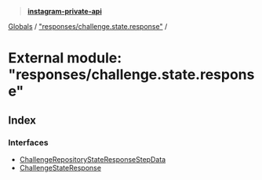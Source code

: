 > **[instagram-private-api](../README.md)**

[Globals](../README.md) / ["responses/challenge.state.response"](_responses_challenge_state_response_.md) /

# External module: "responses/challenge.state.response"

## Index

### Interfaces

* [ChallengeRepositoryStateResponseStepData](../interfaces/_responses_challenge_state_response_.challengerepositorystateresponsestepdata.md)
* [ChallengeStateResponse](../interfaces/_responses_challenge_state_response_.challengestateresponse.md)